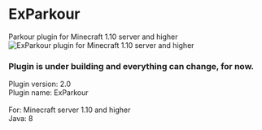 # ExParkour
Parkour plugin for Minecraft 1.10 server and higher
<br/>
<img src="http://i.imgur.com/OYn59lI.png" alt="ExParkour plugin for Minecraft 1.10 server and higher"/>
<br/>
### Plugin is under building and everything can change, for now.
Plugin version: 2.0<br/>
Plugin name: ExParkour
<br/><br/>
For: Minecraft server 1.10 and higher<br/>
Java: 8
